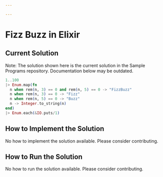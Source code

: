 ```yaml
---

---
```


# Fizz Buzz in Elixir

## Current Solution

Note: The solution shown here is the current solution in the Sample Programs repository. Documentation below may be outdated.

```Elixir
1..100
|> Enum.map(fn
  n when rem(n, 3) == 0 and rem(n, 5) == 0 -> "FizzBuzz"
  n when rem(n, 3) == 0 -> "Fizz"
  n when rem(n, 5) == 0 -> "Buzz"
  n -> Integer.to_string(n)
end)
|> Enum.each(&IO.puts/1)

```

## How to Implement the Solution

No how to implement the solution available. Please consider contributing.

## How to Run the Solution

No how to run the solution available. Please consider contributing.